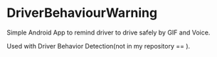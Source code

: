 # DriverBehaviourWarning
Simple Android App to remind driver to drive safely by GIF and Voice. 

Used with Driver Behavior Detection(not in my repository == ).
